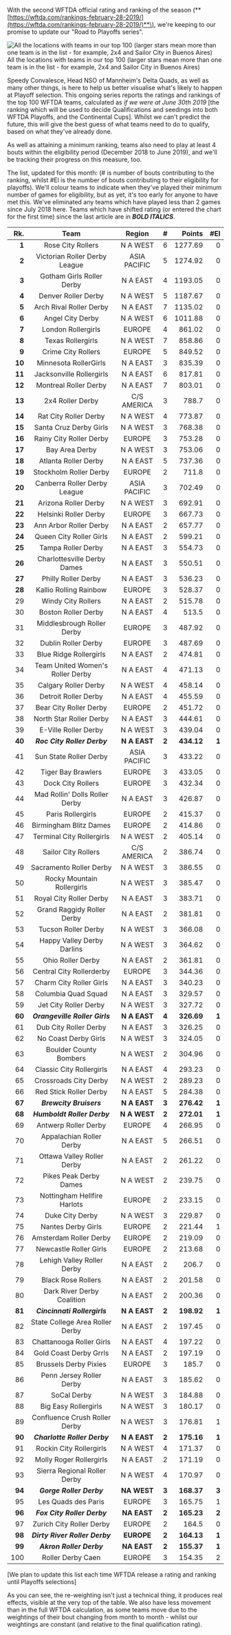 With the second WFTDA official rating and ranking of the season \(**[https://wftda.com/rankings-february-28-2019/](https://wftda.com/rankings-february-28-2019/)**\), we're keeping to our promise to update our "Road to Playoffs series".

<!-- wp:image {"id":27904} -->
![All the locations with teams in our top 100 (larger stars mean more than one team is in the list - for example, 2x4 and Sailor City in Buenos Aires)](https://www.scottishrollerderbyblog.com/images/2019/fb/world_playoffs_map.png "All the locations with teams in our top 100 (larger stars mean more than one team is in the list - for example, 2x4 and Sailor City in Buenos Aires)")All the locations with teams in our top 100 (larger stars mean more than one team is in the list - for example, 2x4 and Sailor City in Buenos Aires)
<!-- /wp:image -->

Speedy Convalesce, Head NSO of Mannheim's Delta Quads, as well as many other things, is here to help us better visualise what's likely to happen at Playoff selection. This ongoing series reports the ratings and rankings of the top 100 WFTDA teams, calculated as _if we were at June 30th 2019_ [the ranking which will be used to decide Qualifications and seedings into both WFTDA Playoffs, and the Continental Cups].
Whilst we can't predict the future, this will give the best guess of what teams need to do to qualify, based on what they've already done.

As well as attaining a minimum ranking, teams also need to play at least 4 bouts within the eligibility period (December 2018 to June 2019), and we'll be tracking their progress on this measure, too.

The list, updated for this month: (# is number of bouts contributing to the ranking, whilst #El is the number of bouts contributing to their eligibility for playoffs). We'll colour teams to indicate when they've played their minimum number of games for eligibility, but as yet, it's too early for anyone to have met this. We've eliminated any teams which have played less than 2 games since July 2018 here. Teams which have shifted rating (or entered the chart for the first time) since the last article are in **_BOLD ITALICS_**.

<!-- wp:table -->
|Rk.|Team|Region| # | Points|#El|
|---:|:---:|:----:|---|---:|---:|
|**1**|Rose City Rollers|N A WEST|6|1277.69|0|
|**2**|Victorian Roller Derby League|ASIA PACIFIC|5|1274.92|0|
|**3**|Gotham Girls Roller Derby|N A EAST|4|1193.05|0|
|**4**|Denver Roller Derby|N A WEST|5|1187.67|0|
|**5**|Arch Rival Roller Derby|N A EAST|7|1135.02|0|
|**6**|Angel City Derby|N A WEST|6|1011.88|0|
|**7**|London Rollergirls|EUROPE|4|861.02|0|
|**8**|Texas Rollergirls|N A WEST|7|858.86|0|
|**9**|Crime City Rollers|EUROPE|5|849.52|0|
|**10**|Minnesota RollerGirls|N A EAST|3|835.39|0|
|**11**|Jacksonville Rollergirls|N A EAST|6|817.81|0|
|**12**|Montreal Roller Derby|N A EAST|7|803.01|0|
|**13**|2x4 Roller Derby|C/S AMERICA|3|788.7|0|
|**14**|Rat City Roller Derby|N A WEST|4|773.87|0|
|**15**|Santa Cruz Derby Girls|N A WEST|3|768.38|0|
|**16**|Rainy City Roller Derby|EUROPE|3|753.28|0|
|**17**|Bay Area Derby|N A WEST|3|753.06|0|
|**18**|Atlanta Roller Derby|N A EAST|5|737.36|0|
|**19**|Stockholm Roller Derby|EUROPE|2|711.8|0|
|**20**|Canberra Roller Derby League|ASIA PACIFIC|3|702.49|0|
|**21**|Arizona Roller Derby|N A WEST|3|692.91|0|
|**22**|Helsinki Roller Derby|EUROPE|3|667.73|0|
|**23**|Ann Arbor Roller Derby|N A EAST|2|657.77|0|
|**24**|Queen City Roller Girls|N A EAST|2|599.21|0|
|**25**|Tampa Roller Derby|N A EAST|3|554.73|0|
|**26**|Charlottesville Derby Dames|N A EAST|3|550.51|0|
|**27**|Philly Roller Derby|N A EAST|3|536.23|0|
|**28**|Kallio Rolling Rainbow|EUROPE|3|528.37|0|
|29|Windy City Rollers|N A EAST|2|515.78|0|
|30|Boston Roller Derby|N A EAST|4|513.5|0|
|31|Middlesbrough Roller Derby|EUROPE|3|487.92|0|
|32|Dublin Roller Derby|EUROPE|3|487.69|0|
|33|Blue Ridge Rollergirls|N A EAST|2|474.81|0|
|34|Team United Women's Roller Derby|N A EAST|4|471.13|0|
|35|Calgary Roller Derby|N A WEST|4|458.14|0|
|36|Detroit Roller Derby|N A EAST|4|455.59|0|
|37|Bear City Roller Derby|EUROPE|2|451.72|0|
|38|North Star Roller Derby|N A EAST|3|444.61|0|
|39|E-Ville Roller Derby|N A WEST|3|439.04|0|
|**40**|**_Roc City Roller Derby_**|**N A EAST**|**2**|**434.12**|**1**|
|41|Sun State Roller Derby|ASIA PACIFIC|3|433.22|0|
|42|Tiger Bay Brawlers|EUROPE|3|433.05|0|
|43|Dock City Rollers|EUROPE|3|432.34|0|
|44|Mad Rollin' Dolls Roller Derby|N A EAST|3|426.87|0|
|45|Paris Rollergirls|EUROPE|2|415.37|0|
|46|Birmingham Blitz Dames|EUROPE|2|414.86|0|
|47|Terminal City Rollergirls|N A WEST|2|405.14|0|
|48|Sailor City Rollers|C/S AMERICA|2|386.74|0|
|49|Sacramento Roller Derby|N A WEST|3|386.55|0|
|50|Rocky Mountain Rollergirls|N A WEST|3|385.47|0|
|51|Royal City Roller Derby|N A EAST|3|383.71|0|
|52|Grand Raggidy Roller Derby|N A EAST|2|381.81|0|
|53|Tucson Roller Derby|N A WEST|3|366.08|0|
|54|Happy Valley Derby Darlins|N A WEST|3|364.62|0|
|55|Ohio Roller Derby|N A EAST|2|361.81|0|
|56|Central City Rollerderby|EUROPE|3|344.36|0|
|57|Charm City Roller Girls|N A EAST|3|340.23|0|
|58|Columbia Quad Squad|N A EAST|3|329.57|0|
|59|Jet City Roller Derby|N A WEST|3|327.72|0|
|**60**|**_Orangeville Roller Girls_**|**N A EAST**|**4**|**326.69**|**1**|
|61|Dub City Roller Derby|N A EAST|3|326.25|0|
|62|No Coast Derby Girls|N A WEST|3|324.05|0|
|63|Boulder County Bombers|N A WEST|2|304.96|0|
|64|Classic City Rollergirls|N A EAST|4|293.23|0|
|65|Crossroads City Derby|N A WEST|2|289.23|0|
|66|Red Stick Roller Derby|N A EAST|5|284.38|0|
|**67**|**_Brewcity Bruisers_**|**N A EAST**|**3**|**276.42**|**1**|
|**68**|**_Humboldt Roller Derby_**|**N A WEST**|**2**|**272.01**|**1**|
|69|Antwerp Roller Derby|EUROPE|4|266.95|0|
|70|Appalachian Roller Derby|N A EAST|5|266.51|0|
|71|Ottawa Valley Roller Derby|N A EAST|2|261.22|0|
|72|Pikes Peak Derby Dames|N A WEST|2|239.75|0|
|73|Nottingham Hellfire Harlots|EUROPE|2|233.15|0|
|74|Duke City Derby|N A WEST|3|229.87|0|
|75|Nantes Derby Girls|EUROPE|2|221.44|1|
|76|Amsterdam Roller Derby|EUROPE|2|219.09|0|
|77|Newcastle Roller Girls|EUROPE|2|213.68|0|
|78|Lehigh Valley Roller Derby|N A EAST|2|206.7|0|
|79|Black Rose Rollers|N A EAST|2|201.58|0|
|80|Dark River Derby Coalition|N A EAST|2|200.36|0|
|**81**|**_Cincinnati Rollergirls_**|**N A EAST**|**2**|**198.92**|**1**|
|82|State College Area Roller Derby|N A EAST|2|197.45|0|
|83|Chattanooga Roller Girls|N A EAST|4|197.22|0|
|84|Gold Coast Derby Grrls|N A EAST|2|197.19|0|
|85|Brussels Derby Pixies|EUROPE|3|185.7|0|
|86|Penn Jersey Roller Derby|N A EAST|3|185.62|0|
|87|SoCal Derby|N A WEST|3|184.88|0|
|88|Big Easy Rollergirls|N A WEST|3|180.17|0|
|89|Confluence Crush Roller Derby|N A WEST|3|176.81|1|
|**90**|**_Charlotte Roller Derby_**|**N A EAST**|**2**|**175.16**|**1**|
|91|Rockin City Rollergirls|N A WEST|4|171.37|0|
|92|Molly Roger Rollergirls|N A EAST|2|171.19|0|
|93|Sierra Regional Roller Derby|N A WEST|4|170.97|0|
|**94**|**_Gorge Roller Derby_**|**NA WEST**|**3**|**168.37**|**3**|
|95|Les Quads des Paris|EUROPE|3|165.75|1|
|**96**|**_Fox City Roller Derby_**|**NA EAST**|**2**|**165.23**|**2**|
|97|Zurich City Roller Derby|EUROPE|2|164.5|0|
|**98**|**_Dirty River Roller Derby_**|**EUROPE**|**2**|**164.13**|**1**|
|**99**|**_Akron Roller Derby_**|**NA EAST**|**2**|**155.37**|**1**|
|100|Roller Derby Caen|EUROPE|3|154.35|2|
<!-- /wp:table -->

\[We plan to update this list each time WFTDA release a rating and ranking until Playoffs selections\] 

As you can see, the re-weighting isn't just a technical thing, it produces real effects, visible at the very top of the table. We also have less movement than in the full WFTDA calculation, as some teams move due to the weightings of their bout changing from month to month - whilst our weightings are constant (and relative to the final qualification rating).
